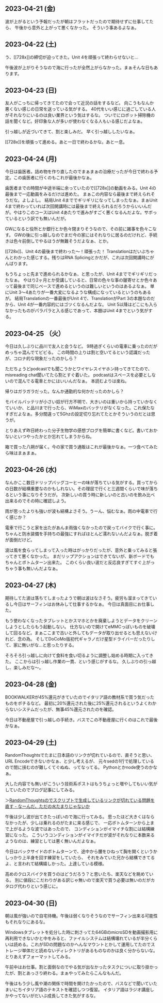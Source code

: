 ## 2023-04-21 (金)

波が上がるという予報だったが朝はフラットだったので期待せずに仕事してたら、
午後から意外と上がって悪くなかった。
そういう事あるよなぁ。

## 2023-04-22 (土)

う、[[728x]]の締切が迫ってきた。Unit 4を頑張って終わらせないと…

午後波が上がりそうなので海に行ったが全然上がらなかった。まぁそんな日もあります。

## 2023-04-23 (日)

友人がこっちに帰ってきてたので会って近況の話をするなど。
向こうもなんか悪くない感じの日常を送っている気がする。
40代をいい感じに過ごしている人がそれなりにいるのは良い業界という気はするな。
ついでにロボット掃除機の話を聞くなど。好印象な人が多いが使わなくなる人もいる感じだよなぁ。

引っ越しが近づいてきて、割と楽しみだ。
早く引っ越ししたいなぁ。

[[728x]]を頑張って進める。あと一日で終わるかな。あと一息。

## 2023-04-24 (月)

今日は歯医者。詰め物を作り直したのでまぁまぁの治療だったが今日で終わる予定。この歯医者に行くのもこれが最後かなぁ。

歯医者までの時間が中途半端に余っていたので[[728x]]の動画をみる。Unit 4の最後まで一応動画をみるだけは進めた。
まぁこの内容なら最後まで終えられそうだな。よしよし。
結局Unit 4まででギリギリになってしまったなぁ。まぁUnit 4まで終わっていれば次回開講時には最後まで終えられるだろうからいいんだが。やはりこのコースはUnit 4あたりで進みがすごく悪くなるんだよな。サボっているという訳でも無いんだが。

GWになると役所とか銀行とか色々閉まりそうなので、その前に雑事を色々こなす。
GWの後に引っ越しなのでまだ今の家にはそれなりに居るのだけれど、手続きは色々前倒しでやるほうが無難そうだよなぁ、とか。

[[728x]]、Unit 4の最後まで終わった〜！頑張った！
Translationはだいぶちゃんとわかった感じする。残りはRNA Splicingとかだが、これは次回開講時にがんばります。

もうちょっと先まで進められるかなぁ、と思ったが、Unit 4まででギリギリだったなぁ。
やはり2ヶ月とか受講していると、日常の色々な事の皺寄せとか色々あって最後まで同じペースで進めるというのは難しいというのはあるよなぁ。
単にUnit 3〜4あたりが一番大変になるような構成になっているというのもあるが。
結局Translationの一番最後がUnit 4で、TranslationがPart 3の本題なのだから、Unit 4が一番内容的にはゴツくなるんだよな。
Unit 5以降はどこにも入らなかったものがパラパラと入る感じであって、本題はUnit 4までという気がする。

## 2023-04-25 （火）

今日は久しぶりに品川で友人と会うなど。
9時過ぎくらいの電車に乗ったのだがめっちゃ混んでてビビる。
この時間の上りは割と空いてるという認識だったが、コロナ的な現象だったのかしら？

ただちょうどpodcastでも聞こうかとワイヤレスイヤホン持ってきてたので、misreading chat聞いてたら割とすぐ着いた。
podcastはスペースを必要としないので混んでる電車とかにはいいんだなぁ。
本読むよりは楽ね。

帰りはガラガラだった。なんか通勤的な何かだったのかしら？

モバイルバッテリが小さい奴が行方不明で、大きいのは重いから持っていかなくていいか、と品川まで行ったら、WiMaxのバッテリがなくなった。これ保たなすぎだよなぁ。多分間違って5Ghzの設定切り忘れてたとかそういうのだとは思うが。

とりあえず昨日終わった分子生物学の感想ブログを簡単に書くなど。書いておかないといつやったかとか忘れてしまうからね。

箱で買った八朔が届く。今の家で買う通販はこれが最後かなぁ。一つ食べてみたら味はまぁまぁ。

## 2023-04-26 (水)

なんかここ数日ドリップバッグコーヒーの味が落ちている気がする。買ってからの日数が結構重要なのかもしれない。その理屈で行くと三週間くらいで味が落ちるという事になりそうだが。
次新しいの買う時に新しいのと古いのを飲み比べ出来るのでその時に確認しよう。

雨が思ったよりも強いが波も結構よさそう。うーん、悩むなぁ。雨の中電車で行く感じか？

電車で行こうと家を出たがあんま雨強くなかったので戻ってバイクで行く事に。
ちゃんと防水装備を手持ちの最強にすればほとんど濡れないんだよなぁ。脱ぎ着が面倒だけど。

波は風を食らってしまって入った時はがっかりだったが、意外と乗ってみると張ってきて悪くなかった。
まだリップアクションはできてないが、新ボードでもちゃんとボトムターン出来た。
このくらい良い波だと反応良すぎてすぐ上がっちゃう事も無いんだよなぁ。

## 2023-04-27 (木)

期待してた波は落ちてしまったようで朝は波はなさそう。疲労も溜まってきているし今日はサーフィンはお休みして仕事するかなぁ。
今日は真面目にお仕事した。

もう使わなくなったタブレットとかスマホとかを廃棄しようとデータをクリーンしようとしたらもう起動しない。
仕方ないので開けてeMMCっぽいものを破壊して回るなど。まぁここまで古いと外してもデータが取り出せるとも思えないけれど、念の為。
そしてDoCoMo版初代ギャラノだけ星型ドライバーだったりして、家に無いがな…と思ったりする。

そろそろ引っ越しに向けて食料を食い切るように調整し始める時期に入ってきた。
ここからは引っ越し作業の一貫、という感じがするな。
久しぶりの引っ越し、楽しみだな〜。

## 2023-04-28 (金)

BOOKWALKERが45%還元がきていたのでイタリア語の教材系で買う気だったものをポチるなど。
最初に20%還元された後に25%還元されるというよくわからないシステムだったが、無事45%還元されたのを確認。

今日は不動産屋で引っ越しの手続き。バスでこの不動産屋に行くのはこれで最後かなぁ。

## 2023-04-29 (土)

RandomThoughtsでたまに日本語のリンクが切れているので、直そうと思い、URL Encodeできないかなぁ、と少し考えるが、
元々sedの1行で処理しているので間に挟むのが難しくてぐぬぬ、ってなってる。
Pythonとかnode使うのかなぁ。

大した内容でも無いがこういう技術系ポストはもうちょっと増やしてもいい気がしていたのでブログ記事にしてみる。

＞[RandomThoughtsのでスクリプトで生成しているリンクが切れている問題を直す - なーんだ、ただの水たまりじゃないか](https://karino2.github.io/2023/04/29/fix_dead_link_of_script_generated_one.html)

午後は少し波が出てきたっぽいので海に行ってみる。
思ったほど大きくはならなかったが、少しは乗れるのがたまに来る感じで、
一応ボトムターンから上まで上がるような波ではあったので、
コンディションがイマイチな割には結構練習になった。
こういうコンディションがイマイチだが波がそれなりに本数来るようなのは、練習としては悪く無いんだよなぁ。

今日はバックサイドのボトムターンで、途中から腰をひねって胸を開くというかしっかり上半身を回す練習をしていたら、
それをみていた兄から結構できてるよ、と言われて結構嬉しかった。上達している模様。

高めのクロスバイクを買うのはどうだろう？と思いたち、楽天などを眺めている。
別に値段にこだわりがある訳じゃ無いので楽天で買う必要は無いのだがカタログ代わりという感じに。

## 2023-04-30 (日)

朝は風が強いので自宅待機。午後は弱くなりそうなのでサーフィン出来る可能性もそれなりにあるな。

Windowsタブレットを処分した時に刺さってた64GBのmicroSDを動画撮影用に再利用できないかと中をみると、ファイルシステムは結構壊れているが半分くらいは読める。これがSDの問題なのかへんなマウントとかして運用してたのでストレージ単体だと読めないディレクトリがあるものなのかは良く分からないな。
とりあえずフォーマットしてみる。

午前中はお仕事。割と面倒なのでやる気が出なかったタスクについに取り掛かったが、割とあっさり終わる。まぁやってみたらこんなもんだ。

午後はもう少し風や潮の関係で時間を開けたかったので、バスなどで聞いていたまいにちイタリア語のテキストを確認しつつ復習。
イタリア語はラジオ講座しかやってないがだいぶ成長してきた気がするな。
